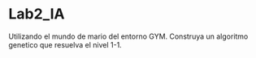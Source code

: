 # Lab2_IA
Utilizando el mundo de mario del entorno GYM. Construya un algoritmo genetico que resuelva el nivel 1-1. 
